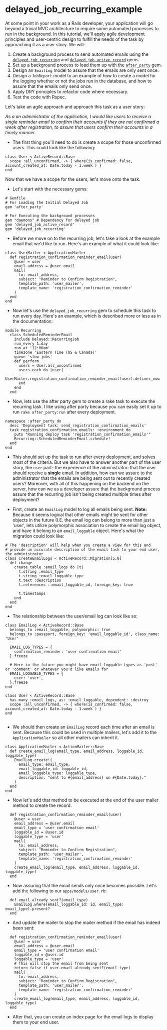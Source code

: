 # delayed_job_recurring_example

At some point in your work as a Rails developer, your application will go beyond a trivial MVC architecture to require some automated processes to run in the background. In this tutorial, we'll apply agile development principles and user-centric design to fulfill the needs of the task by approaching it as a user story. We will:

1. Create a background process to send automated emails using the [`delayed_job_recurring`](https://github.com/amitree/delayed_job_recurring) and [`delayed_job_active_record`](https://github.com/collectiveidea/delayed_job_active_record) gems
2. Set up a background process to load them up with the [`after_party`](https://github.com/theSteveMitchell/after_party) gem.
3. Design an `EmailLog` model to assure that the emails are only sent once.
4. Design a `JobReport` model to an example of how to create a model for the logging whether or not the jobs run in the database, and how to assure that the emails only send once.
5. Apply DRY principles to refactor code where necessary.
6. Test the code with Rspec.

Let's take an agile approach and approach this task as a user story:

*As a an administrator of the application, I would like users to receive a single reminder email to confirm their accounts if they are not confirmed a week after registration, to assure that users confirm their accounts in a timely manner.*


+ The first thing you'll need to do is create a scope for those unconfirmed users. This could look like the following:
```
class User < ActiveRecord::Base
  scope :all_unconfirmed, -> { where(is_confirmed: false, account_created_at: Date.today - 1.week ) }
end
```

Now that we have a scope for the users, let's move onto the task.

+ Let's start with the necessary gems:

```
# Gemfile
# For Loading the Initial Delayed Job
gem 'after_party'

# For Executing the background processes
gem "daemons" # Dependency for delayed job
gem 'delayed_job_active_record'
gem 'delayed_job_recurring'
```

+ Before we move on to the recurring job, let's take a look at the example email that we'd like to run.  Here's an example of what it could look like:

```
class UserMailer < ApplicationMailer
  def registration_confirmation_reminder_email(user)
    @user = user
    email_address = @user.email
    mail(
      to: email_address,
      subject: "Reminder to Confirm Registration",
      template_path: 'user_mailer',
      template_name: 'registration_confirmation_reminder'
    )
  end
end
```

+ Now let's use the `delayed_job_recurring` gem to schedule this task to run every day. Here's an example, which is described more or less as in the documentation:

```
module Recurring
  class ScheduledReminderEmail
    include Delayed::RecurringJob
    run_every 1.day
    run_at '12:00am'
    timezone 'Eastern Time (US & Canada)'
    queue 'slow-jobs'
    def perform
      users = User.all_unconfirmed
      users.each do |user|
        UserMailer.registration_confirmation_reminder_email(user).deliver_now
      end
    end
  end
```

+ Now, lets use the after party gem to create a rake task to execute the recurring task. I like using after party because you can easily set it up to run `rake after_party:run` after every deployment.

```
namespace :after_party do
  desc 'Deployment task: send_registration_confirmation_emails'
  task registration_confirmation_emails: :environment do
    puts "Running deploy task 'registration_confirmation_emails'"
    Recurring::ScheduledReminderEmail.schedule!
  end
end

```

+ This should set up the task to run after every deployment, and solves most of the criteria. But we also have to answer another part of the user story, the `user` part- the experience of the administrator: that the user should receive a **single** email. In addition, how can we assure to the administrator that the emails are being sent out to recently created users? Moreover, with all of this happening on the backend on the server, how can we as a developer assure that the background process assure that the recurring job isn't being created multiple times after deployment?

+ First, create an `EmailLog` model to log all emails being sent. **Note:** Because it seems logical that other emails might be sent for other objects in the future (I.E. the email log can belong to more than just a 'user', lets utilize polymorphic association to create the email log object, and have it belong to an `email_loggable` object. Here's what the migration could look like:

```
# The 'description' will help when you create a view for this and
# provide an accurate description of the email task to your end user, the administrator
class CreateEmailLogs < ActiveRecord::Migration[5.0]
  def change
    create_table :email_logs do |t|
      t.string :email_type
      t.string :email_loggable_type
      t.text :description
      t.references ::email_loggable_id, foreign_key: true

      t.timestamps
    end
  end
end
```
+ The relationship between the user/email log can look like so:
```
class EmailLog < ActiveRecord::Base
  belongs_to :email_loggable, polymorphic: true
  belongs_to :passport, foreign_key: 'email_loggable_id', class_name: 'User'

  EMAIL_LOG_TYPES = {
    confirmation_reminder: 'user confirmation email'
  }.freeze

  # Here in the future you might have email loggable types as 'post' or 'comment' or whatever you'd like emails for
  EMAIL_LOGGABLE_TYPES = {
    user: 'user',
  }.freeze
end

class User < ActiveRecord::Base
  has_many :email_logs, as: :email_loggable, dependent: :destroy
  scope :all_unconfirmed, -> { where(is_confirmed: false, account_created_at: Date.today - 1.week ) }
end


```

+ We should then create an `EmailLog` record each time after an email is sent. Because this could be used in multiple mailers, let's add it to the `ApplicationMailer` so all other mailers can inherit it.


```
class ApplicationMailer < ActionMailer::Base
  def create_email_log(email_type, email_address, loggable_id, loggable_type)
    EmailLog.create!(
      email_type: email_type,
      email_loggable_id: loggable_id,
      email_loggable_type: loggable_type,
      description: "sent to #{email_address} on #{Date.today}."
    )
  end
end
```

+ Now let's add that method to be executed at the end of the user mailer method to create the record.

```
  def registration_confirmation_reminder_email(user)
    @user = user
    email_address = @user.email
    email_type = 'user confirmation email'
    loggable_id = @user.id
    loggable_type = 'user'
    mail(
      to: email_address,
      subject: "Reminder to Confirm Registration",
      template_path: 'user_mailer',
      template_name: 'registration_confirmation_reminder'
    )
    create_email_log(email_type, email_address, loggable_id, loggable_type)
  end
```

+ Now assuring that the email sends only once becomes possible. Let's add the following to our `apps/models/user.rb`:
```
  def email_already_sent?(email_type)
    EmailLog.where(email_loggable_id: id, email_type: email_type).present?
  end
  ```
+ And update the mailer to stop the mailer method if the email has indeed been sent:

```
  def registration_confirmation_reminder_email(user)
    @user = user
    email_address = @user.email
    email_type = 'user confirmation email'
    loggable_id = @user.id
    loggable_type = 'user'
    # This will stop the email from being sent
    return false if user.email_already_sent?(email_type)
    mail(
      to: email_address,
      subject: "Reminder to Confirm Registration",
      template_path: 'user_mailer',
      template_name: 'registration_confirmation_reminder'
    )
    create_email_log(email_type, email_address, loggable_id, loggable_type)
  end
```

+ After that, you can create an index page for the email logs to display them to your end user.
